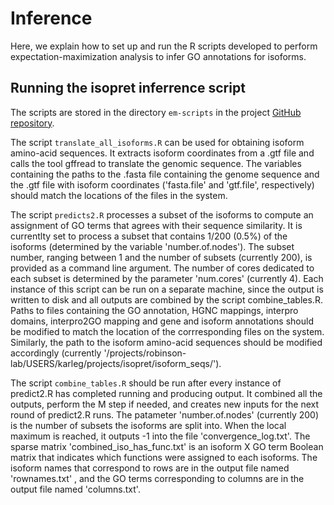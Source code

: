 # Inference




Here, we explain how to set up and run the R scripts developed to perform expectation-maximization analysis to infer
GO annotations for isoforms.

## Running the isopret inferrence script


The scripts are stored in the directory ``em-scripts`` in the project
[GitHub repository](https://github.com/TheJacksonLaboratory/isopret).

The script ``translate_all_isoforms.R`` can be used for obtaining isoform amino-acid sequences.  It extracts isoform coordinates from a .gtf file and calls the tool gffread to translate the genomic sequence.  The variables containing the paths to the .fasta file containing the genome sequence and the .gtf file with isoform coordinates ('fasta.file' and 'gtf.file', respectively) should match the locations of the files in the system.

The script ``predicts2.R`` processes a subset of the isoforms to compute an assignment of GO terms that agrees with their sequence similarity.  It is currentlty set to process a subset that contains 1/200 (0.5%) of the isoforms (determined by the variable 'number.of.nodes').  The subset number, ranging between 1 and the number of subsets (currently 200), is provided as a command line argument.  The number of cores dedicated to each subset is determined by the parameter 'num.cores' (currently 4).  Each instance of this script can be run on a separate machine, since the output is written to disk and all outputs are combined by the script combine_tables.R.  Paths to files containing the GO annotation, HGNC mappings, interpro domains, interpro2GO mapping and gene and isoform annotations should be modified to match the location of the corrresponding files on the system.  Similarly, the path to the isoform amino-acid sequences should be modified accordingly (currently '/projects/robinson-lab/USERS/karleg/projects/isopret/isoform_seqs/').

The script ``combine_tables.R`` should be run after every instance of predict2.R has completed running and producing output.  It combined all the outputs, perform the M step if needed, and creates new inputs for the next round of predict2.R runs.  The patameter 'number.of.nodes' (currently 200) is the number of subsets the isoforms are split into.  When the local maximum is reached, it outputs -1 into the file 'convergence_log.txt'.  The sparse matrix 'combined_iso_has_func.txt' is an isoform X GO term Boolean matrix that indicates which functions were assigned to each isoforms.  The isoform names that correspond to rows are in the output file named 'rownames.txt' , and the GO terms corresponding to columns are in the output file named 'columns.txt'.

